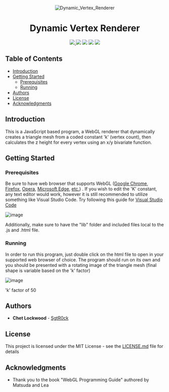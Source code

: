 <p align="center">
  <img alt="Dynamic_Vertex_Renderer" src="https://github.com/SgtR0ck/Dynamic-Vertex-Renderer/assets/8111664/517cf86b-175a-42db-8c8b-4d38bfa255de"
</p>
<h1 align="center"> 
  Dynamic Vertex Renderer
</h1>

<p align="center">
  <a href="https://github.com/SgtR0ck/City_Simulator">
    <img src="https://img.shields.io/badge/version-1.0.0-green.svg?style=plastic">
  </a>
  <img src="https://img.shields.io/badge/language-JavaScript-323330.svg?style=plastic&logo=JavaScript">
  <img src="https://img.shields.io/badge/language-OpenGL ES Shading Language-323330.svg?style=plastic">
  <img src="https://img.shields.io/badge/API-WebGL-orange.svg?style=plastic">
  <a href="https://github.com/SgtR0ck/City_Simulator/blob/main/LICENSE.md">
    <img src="https://img.shields.io/badge/license-MIT-green.svg?style=plastic">
  </a>
</p>

## Table of Contents
  - [Introduction](#introduction)
  - [Getting Started](#getting-started)
    - [Prerequisites](#prerequisites)
    - [Running](#running)
  - [Authors](#authors)
  - [License](#license)
  - [Acknowledgments](#acknowledgments)


## Introduction

This is a JavaScript based program, a WebGL renderer that dynamically creates a triangle mesh from a coded constant 'k' (vertex count), then calculates the z height for every vertex using an x/y bivariate function.

## Getting Started

### Prerequisites

Be sure to have web browser that supports WebGL ([Google Chrome](https://www.google.com/chrome/dr/download/?brand=WDIF&geo=US&gclid=CjwKCAjww7KmBhAyEiwA5-PUSk5IaWLaU5hqvwYj5HBtElwc0bECwi_kyaY1m_xxEj4aGptzp7s2PBoCxd8QAvD_BwE&gclsrc=aw.ds), [Firefox](https://www.mozilla.org/en-US/firefox/new/), [Opera](https://www.opera.com/?utm_campaign=%2302%20-%20UK%20-%20Search%20-%20EN%20-%20Branded&utm_content=153219686314&gclid=CjwKCAjww7KmBhAyEiwA5-PUSk-mtBSzj5EAgUMz4M2XTfL_dW7admPKRoS73h6eLxuQvboyC6RI9xoCPEAQAvD_BwE), [Microsoft Edge](https://www.microsoft.com/en-us/edge?exp=e544&form=MM146H&ef_id=_k_CjwKCAjww7KmBhAyEiwA5-PUSkjeZMHAyIrRSJDnaL5IcMU_hbHMwoc_UGATuR1vhOdh9UlQsFf5kBoCXVwQAvD_BwE_k_&OCID=AIDcmmm6jz4jsn_SEM__k_CjwKCAjww7KmBhAyEiwA5-PUSkjeZMHAyIrRSJDnaL5IcMU_hbHMwoc_UGATuR1vhOdh9UlQsFf5kBoCXVwQAvD_BwE_k_&gad=1&gclid=CjwKCAjww7KmBhAyEiwA5-PUSkjeZMHAyIrRSJDnaL5IcMU_hbHMwoc_UGATuR1vhOdh9UlQsFf5kBoCXVwQAvD_BwE), [etc.](https://en.wikipedia.org/wiki/WebGL))
. If you wish to edit the 'K' constant, any text editor would work, however it is still recommended to utilize something like Visual Studio Code. Try following this guide for [Visual Studio Code](https://code.visualstudio.com/docs/languages/javascript)

![image](https://github.com/SgtR0ck/Dynamic-Vertex-Renderer/assets/8111664/cb7142c7-fbbd-4306-a77d-8f1655eff465)

Additionally, make sure to have the "lib" folder and included files local to the .js and .html file.

### Running

In order to run this program, just double click on the html file to open in your supported web browser of choice. The program should run on its own and you should be presented with a rotating image of the triangle mesh (final shape is variable based on the 'k' factor)

![image](https://github.com/SgtR0ck/Dynamic-Vertex-Renderer/assets/8111664/0e957d96-ce86-4155-b1e9-cca6457304f0)

'k' factor of 50


## Authors

* **Chet Lockwood** - [SgtR0ck](https://github.com/SgtR0ck)

## License

This project is licensed under the MIT License - see the [LICENSE.md](https://github.com/SgtR0ck/C_Shell/blob/main/LICENSE.md) file for details

## Acknowledgments

* Thank you to the book "WebGL Programming Guide" authored by Matsuda and Lea
